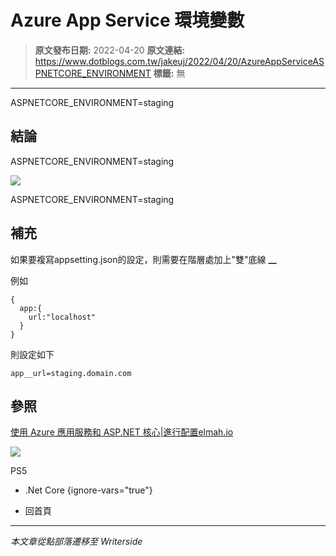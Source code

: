 # Azure App Service 環境變數

> **原文發布日期:** 2022-04-20
> **原文連結:** https://www.dotblogs.com.tw/jakeuj/2022/04/20/AzureAppServiceASPNETCORE_ENVIRONMENT
> **標籤:** 無

---

ASPNETCORE\_ENVIRONMENT=staging

## 結論

ASPNETCORE\_ENVIRONMENT=staging

![](https://dotblogsfile.blob.core.windows.net/user/jakeuj/41e83032-0b77-427c-9343-72ddff238994/1650450041.png.png)

ASPNETCORE\_ENVIRONMENT=staging

## 補充

如果要複寫appsetting.json的設定，則需要在階層處加上"雙"底線 **\_\_**

例如

```
{
  app:{
    url:"localhost"
  }
}
```

則設定如下

`app__url=staging.domain.com`

## 參照

[使用 Azure 應用服務和 ASP.NET 核心|進行配置elmah.io](https://blog.elmah.io/configuration-with-azure-app-services-and-aspnetcore/)

![](https://card.psnprofiles.com/1/jakeuj.png)

PS5

* .Net Core
{ignore-vars="true"}

* 回首頁

---

*本文章從點部落遷移至 Writerside*
